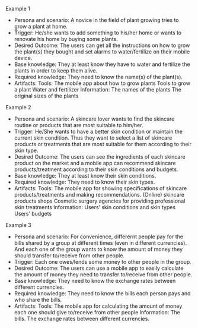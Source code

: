 Example 1
- Persona and scenario: A novice in the field of plant growing tries to grow a plant at home.
- Trigger: He/she wants to add something to his/her home or wants to renovate his home by buying some plants.
- Desired Outcome: The users can get all the instructions on how to grow the plant(s) they bought and set alarms to water/fertilize on their mobile device.
- Base knowledge: They at least know they have to water and fertilize the plants in order to keep them alive.
- Required knowledge: They need to know the name(s) of the plant(s).
- Artifacts: 
    Tools: 
        The mobile app about how to grow plants
        Tools to grow a plant
        Water and fertilizer
    Information: 
        The names of the plants
        The original sizes of the plants

Example 2
- Persona and scenario: A skincare lover wants to find the skincare routine or products that are most suitable to him/her.
- Trigger: He/She wants to have a better skin condition or maintain the current skin condition. Thus they want to select a list of skincare products or treatments that are most suitable for them according to their skin type.
- Desired Outcome: The users can see the ingredients of each skincare product on the market and a mobile app can recommend skincare products/treatment according to their skin conditions and budgets.
- Base knowledge: They at least know their skin conditions.
- Required knowledge: They need to know their skin types.
- Artifacts: 
    Tools: 
      The mobile app for showing specifications of skincare products/treatments and making recommendations.
      (Online) skincare products shops
      Cosmetic surgery agencies for providing professional skin treatments
    Information: 
      Users’ skin conditions and skin types
      Users’ budgets

Example 3
- Persona and scenario: For convenience, differernt people pay for the bills shared by a group at different times (even in different currencies). And each one of the group wants to know the amount of money they should transfer to/receive from other people. 
- Trigger: Each one owes/lends some money to other people in the group.
- Desired Outcome: The users can use a mobile app to easily calculate the amount of money they need to transfer to/receive from other people.
- Base knowledge: They need to know the exchange rates between different currencies.
- Required knowledge: They need to know the bills each person pays and who share the bills.
- Artifacts: 
    Tools: 
        The mobile app for calculating the amount of money each one should give to/receive from other people
    Information: 
        The bills.
        The exchange rates between different currencies.

